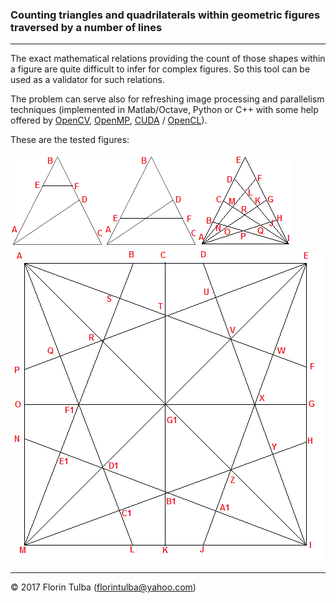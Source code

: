 ### Counting triangles and quadrilaterals within geometric figures traversed by a number of lines

* * *

The exact mathematical relations providing the count of those shapes within a figure are quite difficult to infer for complex figures. So this tool can be used as a validator for such relations.

The problem can serve also for refreshing image processing and parallelism techniques (implemented in Matlab/Octave, Python or C++ with some help offered by [OpenCV](http://opencv.org/), [OpenMP](http://www.openmp.org/), [CUDA](https://en.wikipedia.org/wiki/CUDA) / [OpenCL](https://www.khronos.org/opencl/)).

These are the tested figures:

![](TestFigures/count6Shapes.png)![](TestFigures/count9Shapes.png)![](TestFigures/count100Shapes.png)![](TestFigures/count673Shapes.png)

* * *

&copy; 2017 Florin Tulba (florintulba@yahoo.com)